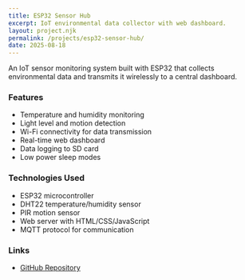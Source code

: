```yaml
---
title: ESP32 Sensor Hub
excerpt: IoT environmental data collector with web dashboard.
layout: project.njk
permalink: /projects/esp32-sensor-hub/
date: 2025-08-18
---
```


An IoT sensor monitoring system built with ESP32 that collects environmental data and transmits it wirelessly to a central dashboard.

### Features

- Temperature and humidity monitoring
- Light level and motion detection
- Wi-Fi connectivity for data transmission
- Real-time web dashboard
- Data logging to SD card
- Low power sleep modes

### Technologies Used

- ESP32 microcontroller
- DHT22 temperature/humidity sensor
- PIR motion sensor
- Web server with HTML/CSS/JavaScript
- MQTT protocol for communication

### Links

- [GitHub Repository](https://github.com/yourusername/esp32-sensor-hub)
